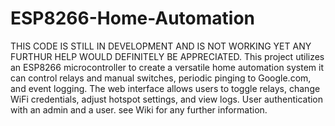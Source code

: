 # ESP8266-Home-Automation
THIS CODE IS STILL IN DEVELOPMENT AND IS NOT WORKING YET ANY FURTHUR HELP WOULD DEFINITELY BE APPRECIATED.
This project utilizes an ESP8266 microcontroller to create a versatile home automation system it can control relays and manual switches, periodic pinging to Google.com, and event logging. The web interface allows users to toggle relays, change WiFi credentials, adjust hotspot settings, and view logs. User authentication with an admin and a user.
see Wiki for any further information.
